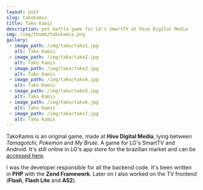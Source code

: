 ```yaml
---
layout: post
slug: takokamis
title: Tako Kamis
description: pet battle game for LG's SmartTV at Hive Digital Media
img: /img/thumb/takokamis.png
gallery:
 - image_path: /img/tako/tako1.jpg
   alt: Tako Kamis
 - image_path: /img/tako/tako2.jpg
   alt: Tako Kamis
 - image_path: /img/tako/tako3.jpg
   alt: Tako Kamis
 - image_path: /img/tako/tako4.jpg
   alt: Tako Kamis
 - image_path: /img/tako/tako5.jpg
   alt: Tako Kamis
 - image_path: /img/tako/tako6.jpg
   alt: Tako Kamis
 - image_path: /img/tako/tako7.jpg
   alt: Tako Kamis  
---
```


TakoKamis is an original game, made at **Hive Digital Media**, lying between *Tamagotchi*, *Pokemon* and *My Brute*. A game for LG's SmartTV and Android. It's still online in LG's app store for the brazilian market and can be [accessed here](http://br.lgappstv.com/appspc/store/product/retrieveProductInfo.lge?dummy=002&appId=169124).

I was the developer responsible for all the backend code. It's been written in **PHP** with the **Zend Framework**. Later on I also worked on the TV frontend (**Flash**, **Flash Lite** and **AS2**).

